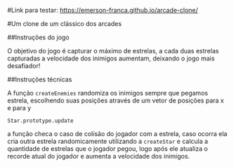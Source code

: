 
#Link para testar: https://emerson-franca.github.io/arcade-clone/

#Um clone de um clássico dos arcades

##Instruções do jogo

O objetivo do jogo é capturar o máximo de estrelas, a cada duas estrelas capturadas a velocidade dos inimigos aumentam, deixando o jogo mais desafiador!


##Instruções técnicas

A função `createEnemies` randomiza os inimigos sempre que pegamos estrela, escolhendo suas posições através de um vetor de posições para x e para y


`Star.prototype.update`

a função checa o caso de colisão do jogador com a estrela, caso ocorra ela cria outra estrela randomicamente utilizando a `createStar` e calcula a quantidade de estrelas que o jogador pegou, logo após ele atualiza o recorde atual do jogador e aumenta a velocidade dos inimigos.
